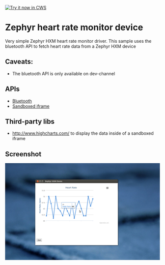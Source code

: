 <a target="_blank" href="https://chrome.google.com/webstore/detail/pbjifccdkgdghofankjflpmhhkkakifc">![Try it now in CWS](https://raw.github.com/GoogleChrome/chrome-app-samples/master/tryitnowbutton.png "Click here to install this sample from the Chrome Web Store")</a>


# Zephyr heart rate monitor device

Very simple Zephyr HXM heart rate monitor driver. This sample uses the bluetooth API to fetch heart rate data from a Zephyr HXM device

## Caveats:
- The bluetooth API is only available on dev-channel


## APIs

* [Bluetooth](http://developer.chrome.com/apps/bluetooth.html)
* [Sandboxed iframe](http://developer.chrome.com/apps/app_external.html#sandboxing)


## Third-party libs

* http://www.highcharts.com/ to display the data inside of a sandboxed iframe
     
## Screenshot
![screenshot](/samples/zephyr_hxm/assets/screenshot_1280_800.png)

